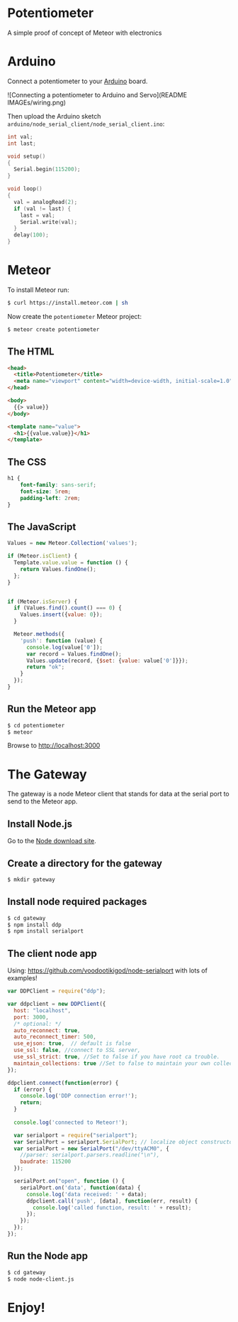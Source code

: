 Potentiometer
=============

A simple proof of concept of Meteor with electronics

Arduino
=======

Connect a potentiometer to your [Arduino](http://www.arduino.cc/) board.

![Connecting a potentiometer to Arduino and Servo](README IMAGEs/wiring.png)

Then upload the Arduino sketch `arduino/node_serial_client/node_serial_client.ino`:

~~~C
int val;
int last;

void setup() 
{ 
  Serial.begin(115200); 
}

void loop() 
{
  val = analogRead(2);
  if (val != last) {
    last = val;
    Serial.write(val);
  }
  delay(100);
}
~~~

Meteor
======

To install Meteor run:

~~~bash
$ curl https://install.meteor.com | sh
~~~

Now create the `potentiometer` Meteor project:

~~~bash
$ meteor create potentiometer
~~~

The HTML
--------

~~~html
<head>
  <title>Potentiometer</title>
  <meta name="viewport" content="width=device-width, initial-scale=1.0">
</head>

<body>
  {{> value}}
</body>

<template name="value">
  <h1>{{value.value}}</h1>
</template>
~~~

The CSS
-------

~~~css
h1 {
	font-family: sans-serif;
	font-size: 5rem;
	padding-left: 2rem;
}
~~~

The JavaScript
--------------

~~~js
Values = new Meteor.Collection('values');

if (Meteor.isClient) {
  Template.value.value = function () {
    return Values.findOne();
  };
}


if (Meteor.isServer) {
  if (Values.find().count() === 0) {
    Values.insert({value: 0});
  }

  Meteor.methods({
    'push': function (value) {
      console.log(value['0']);
      var record = Values.findOne();
      Values.update(record, {$set: {value: value['0']}});
      return "ok";
    }
  });
}
~~~

Run the Meteor app
------------------

~~~bash
$ cd potentiometer
$ meteor
~~~

Browse to [http://localhost:3000](http://localhost:3000)

The Gateway
===========

The gateway is a node Meteor client that stands for data at the serial port to send to the Meteor app.


Install Node.js
---------------

Go to the [Node download site](http://nodejs.org/download/).

Create a directory for the gateway
----------------------------------

~~~bash
$ mkdir gateway
~~~

Install node required packages
------------------------------

~~~bash
$ cd gateway
$ npm install ddp
$ npm install serialport
~~~

The client node app
-------------------

Using: https://github.com/voodootikigod/node-serialport with lots of examples!

~~~js
var DDPClient = require("ddp");

var ddpclient = new DDPClient({
  host: "localhost", 
  port: 3000,
  /* optional: */
  auto_reconnect: true,
  auto_reconnect_timer: 500,
  use_ejson: true,  // default is false
  use_ssl: false, //connect to SSL server,
  use_ssl_strict: true, //Set to false if you have root ca trouble.
  maintain_collections: true //Set to false to maintain your own collections.
});

ddpclient.connect(function(error) {
  if (error) {
    console.log('DDP connection error!');
    return;
  }
  
  console.log('connected to Meteor!');

  var serialport = require("serialport");
  var SerialPort = serialport.SerialPort; // localize object constructor
  var serialPort = new SerialPort("/dev/ttyACM0", {
    //parser: serialport.parsers.readline("\n"),
    baudrate: 115200
  });

  serialPort.on("open", function () {
    serialPort.on('data', function(data) {
      console.log('data received: ' + data);
      ddpclient.call('push', [data], function(err, result) {
        console.log('called function, result: ' + result);
      });
    });
  });
});

~~~

Run the Node app
----------------

~~~bash
$ cd gateway
$ node node-client.js
~~~


Enjoy!
======
